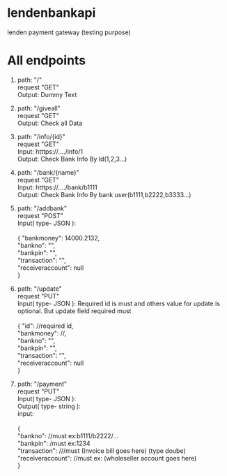 # lendenbankapi
 lenden payment gateway (testing purpose)
 
# All endpoints
1. path: "/" \
   request "GET" \
   Output:  Dummy Text

2. path: "/giveall" \
   request "GET" \
   Output:  Check all Data  

3. path: "/info/{id}" \
   request "GET"\
   Input: htttps://..../info/1 \
   Output:  Check Bank Info By Id(1,2,3...)
 
4. path: "/bank/{name}" \
        request "GET" \
        Input: htttps://..../bank/b1111 \
        Output:  Check Bank Info By bank user(b1111,b2222,b3333...)
    
5. path: "/addbank" \
        request "POST" \
        Input( type- JSON ):\
        \
                    { 
                      "bankmoney": 14000.2132, \
                      "bankno": "", \
                      "bankpin": "", \
                      "transaction": "", \
                      "receiveraccount": null \
                    }
    
5. path: "/update" \
        request "PUT" \
        Input( type- JSON ): Required id is must and others value for update is optional. But update field required must \
        \
                    { 
                       "id": //required id, \
                      "bankmoney": //, \
                      "bankno": "", \
                      "bankpin": "", \
                      "transaction": "", \
                      "receiveraccount": null \
                    } 
 
7. path: "/payment" \
        request "PUT" \
        Input( type- JSON ): \
        Output( type- string ): \
        input:     \
        \
               { \
                "bankno": //must ex:b1111/b2222/... \
                "bankpin": /must ex:1234 \
                "transaction": ///must (Invoice bill goes here) (type doube) \
                "receiveraccount": //must ex: (wholeseller account goes here) \
                }

